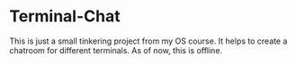 # Terminal-Chat
This is just a small tinkering project from my OS course. It helps to create a chatroom for different terminals. As of now, this is offline.
